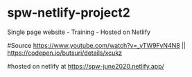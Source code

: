 # spw-netlify-project2
Single page website - Training - Hosted on Netlify

#Source
https://www.youtube.com/watch?v=_yTW9FvN4N8 ||  https://codepen.io/butsuri/details/xcukz

#hosted on netlify at
https://spw-june2020.netlify.app/
